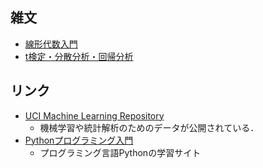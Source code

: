## 雑文
- [線形代数入門](files/linear_algebra.pdf)
- [t検定・分散分析・回帰分析](files/reg_ttest_anova.pdf)

## リンク
- [UCI Machine Learning Repository](https://archive.ics.uci.edu)
  - 機械学習や統計解析のためのデータが公開されている．
- [Pythonプログラミング入門](https://utokyo-ipp.github.io)
  - プログラミング言語Pythonの学習サイト  
